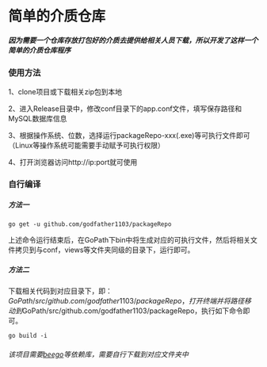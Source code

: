# 简单的介质仓库

##### 因为需要一个仓库存放打包好的介质去提供给相关人员下载，所以开发了这样一个简单的介质仓库程序
### 使用方法
1、clone项目或下载相关zip包到本地

2、进入Release目录中，修改conf目录下的app.conf文件，填写保存路径和MySQL数据库信息 

3、根据操作系统、位数，选择运行packageRepo-xxx(.exe)等可执行文件即可（Linux等操作系统可能需要手动赋予可执行权限）

4、打开浏览器访问http://ip:port就可使用

### 自行编译
##### 方法一
```
go get -u github.com/godfather1103/packageRepo
```
上述命令运行结束后，在GoPath下bin中将生成对应的可执行文件，然后将相关文件拷贝到与conf，views等文件夹同级的目录下，运行即可。

##### 方法二
下载相关代码到对应目录下，即：$GoPath/src/github.com/godfather1103/packageRepo，打开终端并将路径移动到$GoPath/src/github.com/godfather1103/packageRepo，执行如下命令即可。
```
go build -i
```
###### 该项目需要[beego](https://github.com/astaxie/beego)等依赖库，需要自行下载到对应文件夹中


